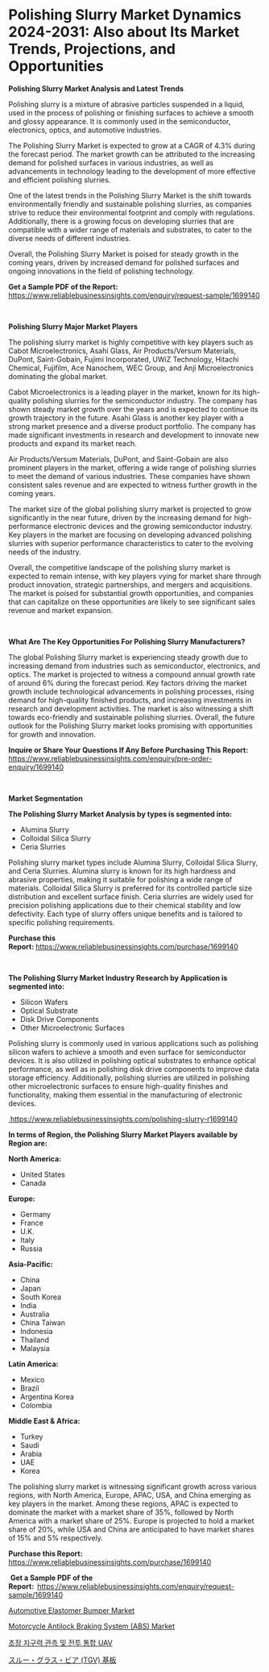 <p><h1>Polishing Slurry Market Dynamics 2024-2031: Also about Its Market Trends, Projections, and Opportunities</h1></p><p><strong>Polishing Slurry Market Analysis and Latest Trends</strong></p>
<p><p>Polishing slurry is a mixture of abrasive particles suspended in a liquid, used in the process of polishing or finishing surfaces to achieve a smooth and glossy appearance. It is commonly used in the semiconductor, electronics, optics, and automotive industries.</p><p>The Polishing Slurry Market is expected to grow at a CAGR of 4.3% during the forecast period. The market growth can be attributed to the increasing demand for polished surfaces in various industries, as well as advancements in technology leading to the development of more effective and efficient polishing slurries. </p><p>One of the latest trends in the Polishing Slurry Market is the shift towards environmentally friendly and sustainable polishing slurries, as companies strive to reduce their environmental footprint and comply with regulations. Additionally, there is a growing focus on developing slurries that are compatible with a wider range of materials and substrates, to cater to the diverse needs of different industries.</p><p>Overall, the Polishing Slurry Market is poised for steady growth in the coming years, driven by increased demand for polished surfaces and ongoing innovations in the field of polishing technology.</p></p>
<p><strong>Get a Sample PDF of the Report:&nbsp;</strong> <a href="https://www.reliablebusinessinsights.com/enquiry/request-sample/1699140">https://www.reliablebusinessinsights.com/enquiry/request-sample/1699140</a></p>
<p>&nbsp;</p>
<p><strong>Polishing Slurry Major Market Players</strong></p>
<p><p>The polishing slurry market is highly competitive with key players such as Cabot Microelectronics, Asahi Glass, Air Products/Versum Materials, DuPont, Saint-Gobain, Fujimi Incorporated, UWiZ Technology, Hitachi Chemical, Fujifilm, Ace Nanochem, WEC Group, and Anji Microelectronics dominating the global market.</p><p>Cabot Microelectronics is a leading player in the market, known for its high-quality polishing slurries for the semiconductor industry. The company has shown steady market growth over the years and is expected to continue its growth trajectory in the future. Asahi Glass is another key player with a strong market presence and a diverse product portfolio. The company has made significant investments in research and development to innovate new products and expand its market reach.</p><p>Air Products/Versum Materials, DuPont, and Saint-Gobain are also prominent players in the market, offering a wide range of polishing slurries to meet the demand of various industries. These companies have shown consistent sales revenue and are expected to witness further growth in the coming years.</p><p>The market size of the global polishing slurry market is projected to grow significantly in the near future, driven by the increasing demand for high-performance electronic devices and the growing semiconductor industry. Key players in the market are focusing on developing advanced polishing slurries with superior performance characteristics to cater to the evolving needs of the industry.</p><p>Overall, the competitive landscape of the polishing slurry market is expected to remain intense, with key players vying for market share through product innovation, strategic partnerships, and mergers and acquisitions. The market is poised for substantial growth opportunities, and companies that can capitalize on these opportunities are likely to see significant sales revenue and market expansion.</p></p>
<p>&nbsp;</p>
<p><strong>What Are The Key Opportunities For Polishing Slurry Manufacturers?</strong></p>
<p><p>The global Polishing Slurry market is experiencing steady growth due to increasing demand from industries such as semiconductor, electronics, and optics. The market is projected to witness a compound annual growth rate of around 6% during the forecast period. Key factors driving the market growth include technological advancements in polishing processes, rising demand for high-quality finished products, and increasing investments in research and development activities. The market is also witnessing a shift towards eco-friendly and sustainable polishing slurries. Overall, the future outlook for the Polishing Slurry market looks promising with opportunities for growth and innovation.</p></p>
<p><strong>Inquire or Share Your Questions If Any Before Purchasing This Report:</strong> <a href="https://www.reliablebusinessinsights.com/enquiry/pre-order-enquiry/1699140">https://www.reliablebusinessinsights.com/enquiry/pre-order-enquiry/1699140</a></p>
<p>&nbsp;</p>
<p><strong>Market Segmentation</strong></p>
<p><strong>The Polishing Slurry Market Analysis by types is segmented into:</strong></p>
<p><ul><li>Alumina Slurry</li><li>Colloidal Silica Slurry</li><li>Ceria Slurries</li></ul></p>
<p><p>Polishing slurry market types include Alumina Slurry, Colloidal Silica Slurry, and Ceria Slurries. Alumina slurry is known for its high hardness and abrasive properties, making it suitable for polishing a wide range of materials. Colloidal Silica Slurry is preferred for its controlled particle size distribution and excellent surface finish. Ceria slurries are widely used for precision polishing applications due to their chemical stability and low defectivity. Each type of slurry offers unique benefits and is tailored to specific polishing requirements.</p></p>
<p><strong>Purchase this Report:&nbsp;</strong><a href="https://www.reliablebusinessinsights.com/purchase/1699140">https://www.reliablebusinessinsights.com/purchase/1699140</a></p>
<p>&nbsp;</p>
<p><strong>The Polishing Slurry Market Industry Research by Application is segmented into:</strong></p>
<p><ul><li>Silicon Wafers</li><li>Optical Substrate</li><li>Disk Drive Components</li><li>Other Microelectronic Surfaces</li></ul></p>
<p><p>Polishing slurry is commonly used in various applications such as polishing silicon wafers to achieve a smooth and even surface for semiconductor devices. It is also utilized in polishing optical substrates to enhance optical performance, as well as in polishing disk drive components to improve data storage efficiency. Additionally, polishing slurries are utilized in polishing other microelectronic surfaces to ensure high-quality finishes and functionality, making them essential in the manufacturing of electronic devices.</p></p>
<p><a href="https://www.reliablebusinessinsights.com/polishing-slurry-r1699140">&nbsp;https://www.reliablebusinessinsights.com/polishing-slurry-r1699140</a></p>
<p><strong>In terms of Region, the Polishing Slurry Market Players available by Region are:</strong></p>
<p>
    <p> <strong> North America: </strong>
        <ul>
            <li>United States</li>
            <li>Canada</li>
        </ul>
        </p> 
    <p> <strong> Europe: </strong>
        <ul>
            <li>Germany</li>
            <li>France</li>
            <li>U.K.</li>
            <li>Italy</li>
            <li>Russia</li>
        </ul>
        </p> 
    <p> <strong> Asia-Pacific: </strong>
        <ul>
            <li>China</li>
            <li>Japan</li>
            <li>South Korea</li>
            <li>India</li>
            <li>Australia</li>
            <li>China Taiwan</li>
            <li>Indonesia</li>
            <li>Thailand</li>
            <li>Malaysia</li>
        </ul>
        </p> 
    <p> <strong> Latin America: </strong>
        <ul>
            <li>Mexico</li>
            <li>Brazil</li>
            <li>Argentina Korea</li>
            <li>Colombia</li>
        </ul>
        </p> 
    <p> <strong> Middle East & Africa: </strong>
        <ul>
            <li>Turkey</li>
            <li>Saudi</li>
            <li>Arabia</li>
            <li>UAE</li>
            <li>Korea</li>
        </ul>
    </p>
    </p>
<p><p>The polishing slurry market is witnessing significant growth across various regions, with North America, Europe, APAC, USA, and China emerging as key players in the market. Among these regions, APAC is expected to dominate the market with a market share of 35%, followed by North America with a market share of 25%. Europe is projected to hold a market share of 20%, while USA and China are anticipated to have market shares of 15% and 5% respectively.</p></p>
<p><strong>Purchase this Report: </strong><a href="https://www.reliablebusinessinsights.com/purchase/1699140">https://www.reliablebusinessinsights.com/purchase/1699140</a></p>
<p>&nbsp;<strong>Get a Sample PDF of the Report:&nbsp;&nbsp;</strong><a href="https://www.reliablebusinessinsights.com/enquiry/request-sample/1699140">https://www.reliablebusinessinsights.com/enquiry/request-sample/1699140</a></p>
<p><strong></strong></p>
<p><p><a href="https://github.com/Valeridd446677/Market-Research-Report-List-1/blob/main/automotive-elastomer-bumper-market.md">Automotive Elastomer Bumper Market</a></p><p><a href="https://github.com/Chiragrp22/Market-Research-Report-List-4/blob/main/motorcycle-antilock-braking-system-abs-market.md">Motorcycle Antilock Braking System (ABS) Market</a></p><p><a href="https://github.com/muchswr/Market-Research-Report-List-1/blob/main/7727339109054.md">초장 지구력 관측 및 전투 통합 UAV</a></p><p><a href="https://github.com/DemarcusKuhlman/Market-Research-Report-List-1/blob/main/3387709124605.md">スルー・グラス・ビア (TGV) 基板</a></p></p>
